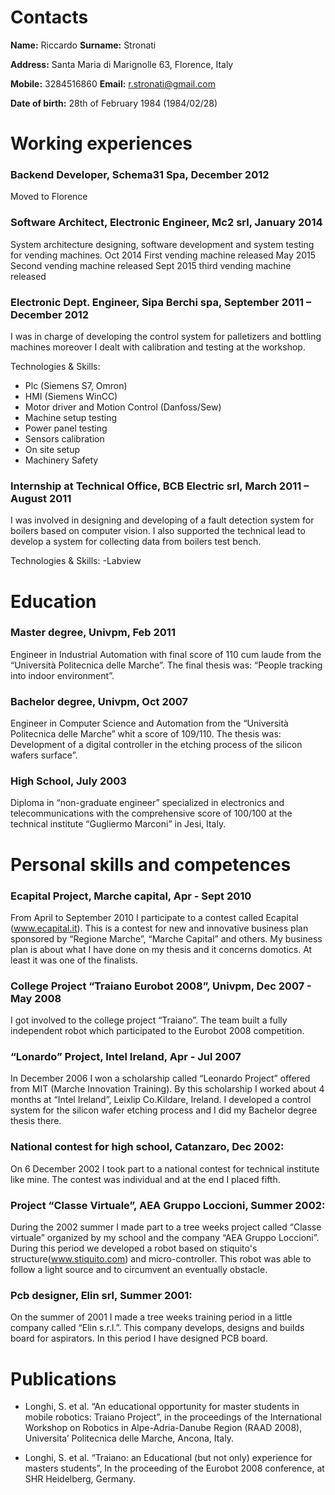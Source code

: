 # Contacts

**Name:** Riccardo **Surname:** Stronati

**Address:** Santa Maria di Marignolle 63, Florence, Italy

**Mobile:** 3284516860 **Email:** r.stronati@gmail.com

**Date of birth:** 28th of February 1984 (1984/02/28)

# Working experiences

### Backend Developer, Schema31 Spa, December 2012 
Moved to Florence 

### Software Architect, Electronic Engineer, Mc2 srl, January 2014
System architecture designing, software development and system testing for vending machines.
Oct 2014 First vending machine released
May 2015 Second vending machine released
Sept 2015 third vending machine released

### Electronic Dept. Engineer, Sipa Berchi spa, September 2011 – December 2012
I was in charge of developing the control system for palletizers and bottling machines moreover I dealt with calibration and testing at the workshop.

Technologies & Skills:
- Plc (Siemens S7, Omron)
- HMI (Siemens WinCC)
- Motor driver and Motion Control (Danfoss/Sew)
- Machine setup testing
- Power panel testing
- Sensors calibration
- On site setup
- Machinery Safety


### Internship at Technical Office, BCB Electric srl, March 2011 – August 2011
I was involved in designing and developing of a fault detection system for boilers based on computer vision. I also supported the technical lead to develop a system for collecting data from boilers test bench.

Technologies & Skills:
-Labview


# Education

### Master degree, Univpm, Feb 2011
Engineer in Industrial Automation with final score of 110 cum laude from the “Università Politecnica delle Marche”. The final thesis was: “People tracking into indoor environment”.

### Bachelor degree, Univpm, Oct 2007
Engineer in Computer Science and Automation from the “Università Politecnica delle Marche” whit a score of 109/110.  The thesis was: Development of a digital controller in the etching process of the silicon wafers surface”.

### High School, July 2003
Diploma in “non-graduate engineer” specialized in electronics and telecommunications with the comprehensive score of 100/100 at the technical institute  “Gugliermo Marconi” in Jesi, Italy.


# Personal skills and competences

### Ecapital Project, Marche capital, Apr - Sept 2010
From April to September 2010 I participate to a contest called Ecapital (www.ecapital.it). This is a contest for new and innovative business plan sponsored by “Regione Marche”, “Marche Capital” and others.
My business plan is about what I have done on my thesis and it concerns domotics. At least it was one of the finalists.

### College Project “Traiano Eurobot 2008”, Univpm, Dec 2007 - May 2008
I got involved to the college project “Traiano”. The team built a fully independent robot which participated to the Eurobot 2008 competition. 


### “Lonardo” Project, Intel Ireland, Apr - Jul 2007
In December 2006 I won a scholarship called “Leonardo Project” offered from MIT (Marche Innovation Training). 
By this scholarship I worked about 4 months at “Intel Ireland”, Leixlip Co.Kildare, Ireland. I developed a control system for the silicon wafer etching process and I did my Bachelor degree thesis there. 


### National contest for high school, Catanzaro, Dec 2002:
On 6 December 2002 I took part to a national contest for technical institute like mine.
The contest was individual and at the end I placed fifth.    


### Project “Classe Virtuale”, AEA Gruppo Loccioni, Summer 2002:
During the 2002 summer I made part to a tree weeks project called “Classe virtuale” organized by my school and the company “AEA Gruppo Loccioni”.
During this period we developed a robot based on stiquito's structure(www.stiquito.com) and micro-controller. This robot was able to follow a light source and to circumvent an eventually obstacle.

### Pcb designer, Elin srl, Summer 2001:
On the summer of 2001 I made a tree weeks training period in a little company called “Elin s.r.l.”. 
This company develops, designs and builds board for aspirators.
In this period I have designed PCB board.

# Publications
- Longhi, S. et al. “An educational opportunity for master students in mobile robotics: Traiano Project”, in the proceedings of the International Workshop on Robotics in Alpe-Adria-Danube Region (RAAD 2008), Universita’ Politecnica delle Marche, Ancona, Italy.

- Longhi, S. et al. “Traiano: an Educational (but not only) experience for masters students”, In the proceeding of the Eurobot 2008 conference, at SHR Heidelberg, Germany.



